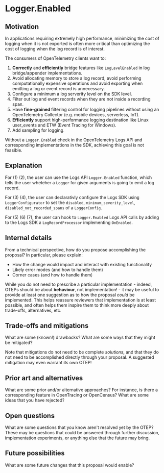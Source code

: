 # Logger.Enabled

## Motivation

In applications requiring extremely high performance,
minimizing the cost of logging when it is not exported is often more critical
than optimizing the cost of logging when the log record is of interest.

The consumers of OpenTelemetry clients want to:

1. **Correctly** and **efficiently** bridge features like `LogLevelEnabled` in log bridge/appender implementations.
2. Avoid allocating memory to store a log record, avoid performing computationally expensive operations and avoid exporting when emitting a log or event record is unnecessary.
3. Configure a minimum a log serverity level on the SDK level.
4. Filter out log and event records when they are not inside a recording span.
5. Have **fine-grained** filtering control for logging pipelines without using an OpenTelemetry Collector (e.g. mobile devices, serverless, IoT).
6. **Efficiently** support high-performance logging destination like Linux user_events and ETW (Event Tracing for Windows).
7. Add sampling for logging.

Without a `Logger.Enabled` check in the OpenTelemetry Logs API
and corresponding implementations in the SDK,
achieving this goal is not feasible.

## Explanation

For (1) (2), the user can use the Logs API `Logger.Enabled` function, which tells the user wheteher a `Logger` for given arguments is going to emit a log record.

For (3) (4), the user can declarativly configure the Logs SDK using `LoggerConfigurator` to set the `disabled`, `minimum_severity_level`, `disabled_not_recorded_spans` of a `LoggerConfig`.

For (5) (6) (7), the user can hook to `Logger.Enabled` Logs API calls by adding to the Logs SDK a `LogRecordProcessor` implementing `OnEnabled`.

## Internal details

From a technical perspective, how do you propose accomplishing the proposal? In particular, please explain:

* How the change would impact and interact with existing functionality
* Likely error modes (and how to handle them)
* Corner cases (and how to handle them)

While you do not need to prescribe a particular implementation - indeed, OTEPs should be about **behaviour**, not implementation! - it may be useful to provide at least one suggestion as to how the proposal *could* be implemented. This helps reassure reviewers that implementation is at least possible, and often helps them inspire them to think more deeply about trade-offs, alternatives, etc.

## Trade-offs and mitigations

What are some (known!) drawbacks? What are some ways that they might be mitigated?

Note that mitigations do not need to be complete *solutions*, and that they do not need to be accomplished directly through your proposal. A suggested mitigation may even warrant its own OTEP!

## Prior art and alternatives

What are some prior and/or alternative approaches? For instance, is there a corresponding feature in OpenTracing or OpenCensus? What are some ideas that you have rejected?

## Open questions

What are some questions that you know aren't resolved yet by the OTEP? These may be questions that could be answered through further discussion, implementation experiments, or anything else that the future may bring.

## Future possibilities

What are some future changes that this proposal would enable?
